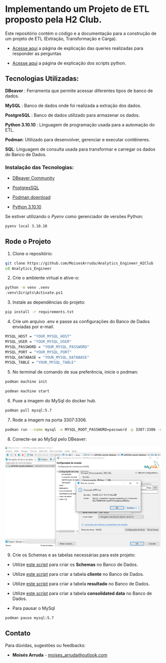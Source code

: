 # Implementando um Projeto de ETL proposto pela H2 Club.

Este repositório contém o código e a documentação para a construção de um projeto de ETL (Extração, Transformação e Carga).

* [Acesse aqui](https://github.com/MoisesArruda/Analytics_Engineer_H2Club/tree/main/sql) a página de explicação das queries realizadas para responder as perguntas

* [Acesse aqui](https://github.com/MoisesArruda/Analytics_Engineer_H2Club/tree/main/src) a página de explicação dos scripts python.

## Tecnologias Utilizadas:

**DBeaver** : Ferramenta que permite acessar diferentes tipos de banco de dados.

**MySQL** : Banco de dados onde foi realizada a extração dos dados.

**PostgreSQL** : Banco de dados utilizado para armazenar os dados.

**Python 3.10.10** : Linguagem de programação usada para a automação do ETL.

**Podman**: Utilizado para desenvolver, gerenciar e executar contêineres.

**SQL**: Linguagem de consulta usada para transformar e carregar os dados do Banco de Dados.

### Instalação das Tecnologias:

* [DBeaver Community](https://dbeaver.io/download/)

* [PostgresSQL](https://www.postgresql.org/)

* [Podman download](https://podman.io/)

* [Python 3.10.10](https://www.python.org/downloads/release/python-31010/)

Se estiver utilizando o *Pyenv* como gerenciador de versões Python:

``` bash
pyenv local 3.10.10
```

## Rode o Projeto

1. Clone o repositório:

```bash
git clone https://github.com/MoisesArruda/Analytics_Engineer_H2Club
cd Analytics_Engineer
```


2. Crie o ambiente virtual e ative-o:
```bash
python -m venv .venv
.venv\Scripts\Activate.ps1
```

3. Instale as dependências do projeto:
```bash
pip install -r requirements.txt
```

4. Crie um arquivo .env e passe as configurações do Banco de Dados enviadas por e-mail.
```bash
MYSQL_HOST = "YOUR_MYSQL_HOST"
MYSQL_USER = "YOUR_MYSQL_USER"
MYSQL_PASSWORD = "YOUR_MYSQL_PASSWORD"
MYSQL_PORT = "YOUR_MYSQL_PORT"
MYSQL_DATABASE = "YOUR_MYSQL_DATABASE"
MYSQL_TABLE = "YOUR_MYSQL_TABLE"
```

5. No terminal de comando de sua preferência, inicie o podman:

``` bash 
podman machine init
```

``` bash
podman machine start
```

6. Puxe a imagem do MySql do docker hub.

``` bash
podman pull mysql:5.7 
```

7. Rode a imagem na porta 3307:3306.
 ``` bash
podman run --name mysql -e MYSQL_ROOT_PASSWORD=password -p 3307:3306 -d mysql:5.7
 ```

8. Conecte-se ao MySql pelo DBeaver:

![db connect](https://github.com/MoisesArruda/Analytics_Engineer_H2Club/blob/main/images/MySql_connect.png)

9. Crie os Schemas e as tabelas necessárias para este projeto:

* Utilize [este script](https://github.com/MoisesArruda/Analytics_Engineer_H2Club/blob/main/sql/create_schema.sql) para criar os **Schemas** no Banco de Dados.

* Utilize [este script](https://github.com/MoisesArruda/Analytics_Engineer_H2Club/blob/main/sql/dim_cliente.sql) para criar a tabela **cliente** no Banco de Dados.

* Utilize [este script](https://github.com/MoisesArruda/Analytics_Engineer_H2Club/blob/main/sql/ft_resultado.sql) para criar a tabela **resultado** no Banco de Dados.

* Utilize [este script](https://github.com/MoisesArruda/Analytics_Engineer_H2Club/blob/main/sql/consolidated_data.sql) para criar a tabela **consolidated data** no Banco de Dados.


* Para pausar o MySql
```bash
podman pause mysql:5.7
```

## Contato
Para dúvidas, sugestões ou feedbacks:

* **Moisés Arruda** - moises_arruda@outlook.com